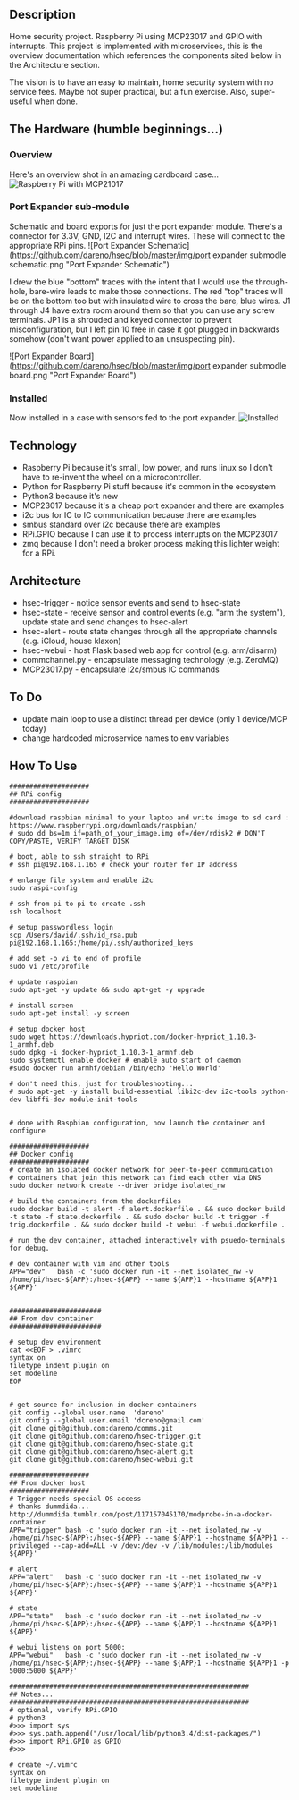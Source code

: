Description
-----------
Home security project. Raspberry Pi using MCP23017 and GPIO with interrupts. This project is implemented with microservices, this is the overview documentation which references the components sited below in the Architecture section. 

The vision is to have an easy to maintain, home security system with no service fees. Maybe not super practical, but a fun exercise. Also, super-useful when done. 

The Hardware (humble beginnings...)
-----------------------------------
### Overview
Here's an overview shot in an amazing cardboard case...
![Raspberry Pi with MCP21017](https://github.com/dareno/hsec/blob/master/img/hardware.jpg "Raspberry Pi with MCP21017")

### Port Expander sub-module
Schematic and board exports for just the port expander module. There's a connector for 3.3V, GND, I2C and interrupt wires. These will connect to the appropriate RPi pins.
![Port Expander Schematic](https://github.com/dareno/hsec/blob/master/img/port expander submodle schematic.png "Port Expander Schematic")

I drew the blue "bottom" traces with the intent that I would use the through-hole, bare-wire leads to make those connections. The red "top" traces will be on the bottom too but with insulated wire to cross the bare, blue wires. J1 through J4 have extra room around them so that you can use any screw terminals. JP1 is a shrouded and keyed connector to prevent misconfiguration, but I left pin 10 free in case it got plugged in backwards somehow (don't want power applied to an unsuspecting pin).

![Port Expander Board](https://github.com/dareno/hsec/blob/master/img/port expander submodle board.png "Port Expander Board")

### Installed
Now installed in a case with sensors fed to the port expander.
![Installed](https://github.com/dareno/hsec/blob/master/img/overview.jpg "Installed")


Technology
----------
* Raspberry Pi because it's small, low power, and runs linux so I don't have to re-invent the wheel on a microcontroller.
* Python for Raspberry Pi stuff because it's common in the ecosystem
* Python3 because it's new
* MCP23017 because it's a cheap port expander and there are examples
* i2c bus for IC to IC communication because there are examples
* smbus standard over i2c because there are examples
* RPi.GPIO because I can use it to process interrupts on the MCP23017
* zmq because I don't need a broker process making this lighter weight for a RPi. 

Architecture
------------
* hsec-trigger - notice sensor events and send to hsec-state
* hsec-state - receive sensor and control events (e.g. "arm the system"), update state and send changes to hsec-alert
* hsec-alert - route state changes through all the appropriate channels (e.g. iCloud, house klaxon)
* hsec-webui - host Flask based web app for control (e.g. arm/disarm)
* commchannel.py - encapsulate messaging technology (e.g. ZeroMQ)
* MCP23017.py - encapsulate i2c/smbus IC commands 


To Do
-----
* update main loop to use a distinct thread per device (only 1 device/MCP today)
* change hardcoded microservice names to env variables

How To Use
----------
```
####################
## RPi config
####################

#download raspbian minimal to your laptop and write image to sd card : 
https://www.raspberrypi.org/downloads/raspbian/
# sudo dd bs=1m if=path_of_your_image.img of=/dev/rdisk2 # DON'T COPY/PASTE, VERIFY TARGET DISK

# boot, able to ssh straight to RPi
# ssh pi@192.168.1.165 # check your router for IP address

# enlarge file system and enable i2c
sudo raspi-config

# ssh from pi to pi to create .ssh
ssh localhost

# setup passwordless login
scp /Users/david/.ssh/id_rsa.pub pi@192.168.1.165:/home/pi/.ssh/authorized_keys

# add set -o vi to end of profile
sudo vi /etc/profile 

# update raspbian
sudo apt-get -y update && sudo apt-get -y upgrade

# install screen 
sudo apt-get install -y screen 

# setup docker host
sudo wget https://downloads.hypriot.com/docker-hypriot_1.10.3-1_armhf.deb
sudo dpkg -i docker-hypriot_1.10.3-1_armhf.deb
sudo systemctl enable docker # enable auto start of daemon
#sudo docker run armhf/debian /bin/echo 'Hello World'

# don't need this, just for troubleshooting...
# sudo apt-get -y install build-essential libi2c-dev i2c-tools python-dev libffi-dev module-init-tools


# done with Raspbian configuration, now launch the container and configure

####################
## Docker config
####################
# create an isolated docker network for peer-to-peer communication
# containers that join this network can find each other via DNS
sudo docker network create --driver bridge isolated_nw

# build the containers from the dockerfiles
sudo docker build -t alert -f alert.dockerfile . && sudo docker build -t state -f state.dockerfile . && sudo docker build -t trigger -f trig.dockerfile . && sudo docker build -t webui -f webui.dockerfile .

# run the dev container, attached interactively with psuedo-terminals for debug. 

# dev container with vim and other tools
APP="dev"   bash -c 'sudo docker run -it --net isolated_nw -v /home/pi/hsec-${APP}:/hsec-${APP} --name ${APP}1 --hostname ${APP}1 ${APP}'


#######################
## From dev container
#######################

# setup dev environment
cat <<EOF > .vimrc
syntax on
filetype indent plugin on
set modeline
EOF


# get source for inclusion in docker containers
git config --global user.name  'dareno'
git config --global user.email 'dcreno@gmail.com'
git clone git@github.com:dareno/comms.git
git clone git@github.com:dareno/hsec-trigger.git 
git clone git@github.com:dareno/hsec-state.git
git clone git@github.com:dareno/hsec-alert.git
git clone git@github.com:dareno/hsec-webui.git

####################
## From docker host
####################
# Trigger needs special OS access
# thanks dummdida... http://dummdida.tumblr.com/post/117157045170/modprobe-in-a-docker-container
APP="trigger" bash -c 'sudo docker run -it --net isolated_nw -v /home/pi/hsec-${APP}:/hsec-${APP} --name ${APP}1 --hostname ${APP}1 --privileged --cap-add=ALL -v /dev:/dev -v /lib/modules:/lib/modules ${APP}'

# alert
APP="alert"   bash -c 'sudo docker run -it --net isolated_nw -v /home/pi/hsec-${APP}:/hsec-${APP} --name ${APP}1 --hostname ${APP}1 ${APP}'

# state
APP="state"   bash -c 'sudo docker run -it --net isolated_nw -v /home/pi/hsec-${APP}:/hsec-${APP} --name ${APP}1 --hostname ${APP}1 ${APP}'

# webui listens on port 5000: 
APP="webui"   bash -c 'sudo docker run -it --net isolated_nw -v /home/pi/hsec-${APP}:/hsec-${APP} --name ${APP}1 --hostname ${APP}1 -p 5000:5000 ${APP}'

############################################################
## Notes...
############################################################
# optional, verify RPi.GPIO
# python3
#>>> import sys
#>>> sys.path.append("/usr/local/lib/python3.4/dist-packages/")
#>>> import RPi.GPIO as GPIO
#>>> 

# create ~/.vimrc
syntax on
filetype indent plugin on
set modeline
```
